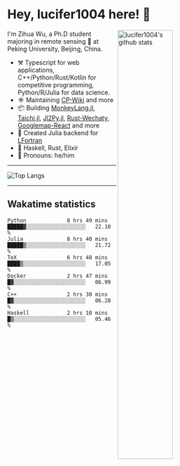 # Hey, lucifer1004 here! :wave:

<img width="50%" align="right" alt="lucifer1004's github stats" src="https://github-readme-stats.vercel.app/api?username=lucifer1004&show_icons=true">

I'm Zihua Wu, a Ph.D student majoring in remote sensing :satellite: at Peking University, Beijing, China.

- :hammer_and_pick: Typescript for web applications, C++/Python/Rust/Kotlin for competitive programming, Python/R/Julia for data science.
- :sunny: Maintaining [CP-Wiki](https://cp-wiki.vercel.app) and more 
- :package: Building [MonkeyLang.jl](https://github.com/lucifer1004/MonkeyLang.jl), [Taichi.jl](https://github.com/lucifer1004/Taichi.jl), [Jl2Py.jl](https://github.com/lucifer1004/Jl2Py.jl), [Rust-Wechaty](https://github.com/wechaty/rust-wechaty), [Googlemap-React](https://github.com/googlemap-react/googlemap-react) and more
- :sparkler: Created Julia backend for [LFortran](https://github.com/lfortran/lfortran)
- :seedling: Haskell, Rust, Elixir
- :man: Pronouns: he/him

---

![Top Langs](https://github-readme-stats.vercel.app/api/top-langs/?username=lucifer1004&layout=compact)

---

## Wakatime statistics

<!--START_SECTION:waka-->

```text
Python             8 hrs 49 mins   █████▓░░░░░░░░░░░░░░░░░░░   22.10 %
Julia              8 hrs 40 mins   █████▒░░░░░░░░░░░░░░░░░░░   21.72 %
TeX                6 hrs 48 mins   ████▒░░░░░░░░░░░░░░░░░░░░   17.05 %
Docker             2 hrs 47 mins   █▓░░░░░░░░░░░░░░░░░░░░░░░   06.99 %
C++                2 hrs 30 mins   █▓░░░░░░░░░░░░░░░░░░░░░░░   06.28 %
Haskell            2 hrs 10 mins   █▒░░░░░░░░░░░░░░░░░░░░░░░   05.46 %
```

<!--END_SECTION:waka-->
